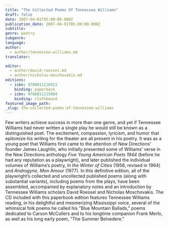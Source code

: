 ```yaml
---
title: "The Collected Poems Of Tennessee Williams"
draft: false
date: 2007-04-01T05:00:00.000Z
publication_date: 2007-04-01T05:00:00.000Z
subtitle:
genre: poetry
subgenre:
language:
author:
  - author/tennessee-williams.md
translator:

editor:
  - author/david-roessel.md
  - author/nicholas-moschovakis.md
editions:
  - isbn: 9780811216913
    binding: paperback
  - isbn: 9780811215084
    binding: clothbound
featured_image_path:
_slug: the-collected-poems-of-tennessee-williams
---
```


Few writers achieve success in more than one genre, and yet if Tennessee Williams had never written a single play he would still be known as a distinguished poet. The excitement, compassion, lyricism, and humor that epitomize his writing for the theater are all present in his poetry. It was as a young poet that Williams first came to the attention of New Directions’ founder James Laughlin, who initially presented some of Williams’ verse in the New Directions anthology _Five Young American Poets 1944_ (before he had any reputation as a playwright), and later published the individual volumes of Williams’s poetry, _In the Winter of Cities_ (1956, revised in 1964) and _Androgyne, Mon Amour_ (1977). In this definitive edition, all of the playwright’s collected and uncollected published poems (along with substantial variants), including poems from the plays, have been assembled, accompanied by explanatory notes and an introduction by Tennessee Williams scholars David Roessel and Nicholas Moschovakis. The CD included with this paperbook edition features Tennessee Williams reading, in his delightful and mesmerizing Mississippi voice, several of the whimsical folk poems he called his "Blue Mountain Ballads," poems dedicated to Carson McCullers and to his longtime companion Frank Merlo, as well as his long early poem, "The Summer Belvedere."

